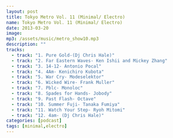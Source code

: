 ```yaml
---
layout: post
title: Tokyo Metro Vol. 11 (Minimal/ Electro)
name: Tokyo Metro Vol. 11 (Minimal/ Electro)
date: 2013-03-20
image: 
mp3: /assets/music/metro_show10.mp3
description: ""
tracks: 
  - track: "1. Pure Gold-(Dj Chris Hale)"
  - track: "2. Far Eastern Waves- Ken Ishii and Mickey Zhang"
  - track: "3. 14-12- Antonio Pocal"
  - track: "4. 4Am- Kenichiro Kubota"
  - track: "5. War Cry- Modeselektor"
  - track: "6. Wicked Wire- Frank Muller"
  - track: "7. Pblc- Monoloc"
  - track: "8. Spades for Hands- Jobody"
  - track: "9. Past Flash- Octave"
  - track: "10. Summer Fuji- Tanaka Fumiya"
  - track: "11. Watch Your Step- Ryoh Mitomi"
  - track: "12. 4am- (Dj Chris Hale)"
categories: [podcast]
tags: [minimal,electro]
---
```

